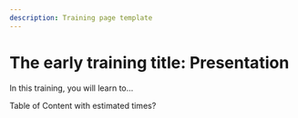 ```yaml
---
description: Training page template
---
```


# The early training title: Presentation

In this training, you will learn to…

Table of Content with estimated times?
